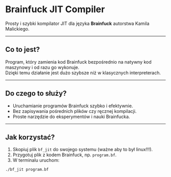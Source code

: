 # Brainfuck JIT Compiler

Prosty i szybki kompilator JIT dla języka **Brainfuck** 
autorstwa Kamila Malickiego.

---

## Co to jest?

Program, który zamienia kod Brainfuck bezpośrednio na natywny kod maszynowy i od razu go wykonuje.  
Dzięki temu działanie jest dużo szybsze niż w klasycznych interpreterach.

---

## Do czego to służy?

- Uruchamianie programów Brainfuck szybko i efektywnie.
- Bez zapisywania pośrednich plików czy ręcznej kompilacji.
- Proste narzędzie do eksperymentów i nauki Brainfucka.

---

## Jak korzystać?

1. Skopiuj plik `bf_jit` do swojego systemu (ważne aby to był linux!!!).  
2. Przygotuj plik z kodem Brainfuck, np. `program.bf`.  
3. W terminalu uruchom:  

```bash
./bf_jit program.bf
